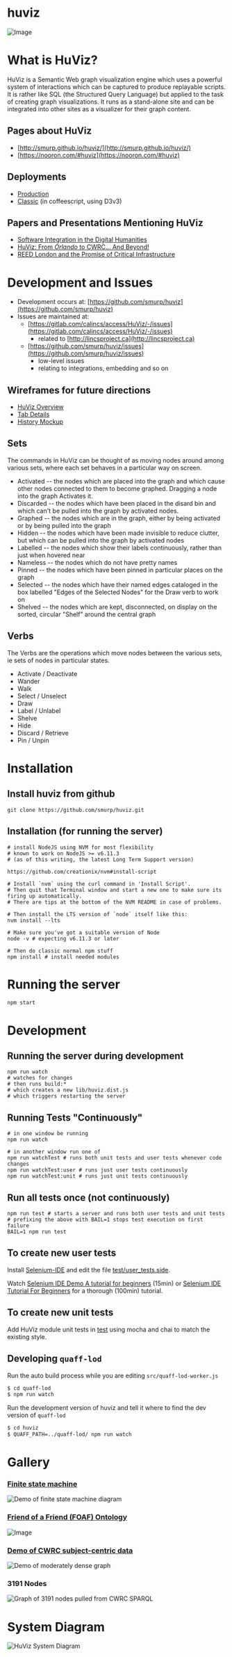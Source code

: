 huviz
=====

![Image](./docs/graph_ex1.png?raw=true)

# What is HuViz?

HuViz is a Semantic Web graph visualization engine which uses a powerful system of interactions which can
be captured to produce replayable scripts.  It is rather like SQL (the Structured Query Language) but applied
to the task of creating graph visualizations.  It runs as a stand-alone site and can be integrated into
other sites as a visualizer for their graph content.

## Pages about HuViz

* [http://smurp.github.io/huviz/](http://smurp.github.io/huviz/)
* [https://nooron.com/#huviz](https://nooron.com/#huviz)

## Deployments

* [Production](https://huviz.lincsproject.ca/)
* [Classic](https://huviz-classic.lincsproject.ca/) (in coffeescript, using D3v3)

## Papers and Presentations Mentioning HuViz
* [Software Integration in the Digital Humanities](https://www.canarie.ca/wp-content/uploads/16-Brown-Ilovan.pdf)
* [HuViz: From _Orlando_ to CWRC... And Beyond!](https://dblp.org/rec/conf/dihu/MartinLBMS18.html)
* [REED London and the Promise of Critical Infrastructure](https://dh2018.adho.org/en/reed-london-and-the-promise-of-critical-infrastructure/)

# Development and Issues

* Development occurs at: [https://github.com/smurp/huviz](https://github.com/smurp/huviz)
* Issues are maintained at:
  - [https://gitlab.com/calincs/access/HuViz/-/issues](https://gitlab.com/calincs/access/HuViz/-/issues)
     * related to [http://lincsproject.ca](http://lincsproject.ca)
  - [https://github.com/smurp/huviz/issues](https://github.com/smurp/huviz/issues)
     * low-level issues
     * relating to integrations, embedding and so on

## Wireframes for future directions

* [HuViz Overview](https://balsamiq.cloud/senbj2i/ppkgzk1)
* [Tab Details](https://balsamiq.cloud/su7hynz/p1rmtj6/r8AA1)
* [History Mockup](http://alpha.huviz.dev.nooron.com/more/historymockup)

## Sets

The commands in HuViz can be thought of as moving nodes around among various sets, where each set behaves in a particular way on screen.

* Activated -- the nodes which are placed into the graph and which cause other nodes connected to them to become graphed.
               Dragging a node into the graph Activates it.
* Discarded -- the nodes which have been placed in the disard bin and which can't be pulled into the graph by activated nodes.
* Graphed -- the nodes which are in the graph, either by being activated or by being pulled into the graph
* Hidden -- the nodes which have been made invisible to reduce clutter, but which can be pulled into the graph by activated nodes
* Labelled -- the nodes which show their labels continuously, rather than just when hovered near
* Nameless -- the nodes which do not have pretty names
* Pinned -- the nodes which have been pinned in particular places on the graph
* Selected -- the nodes which have their named edges cataloged in the box labelled "Edges of the Selected Nodes" for the Draw verb to work on
* Shelved -- the nodes which are kept, disconnected, on display on the sorted, circular "Shelf" around the central graph

## Verbs

The Verbs are the operations which move nodes between the various sets, ie sets of nodes in particular states.

* Activate / Deactivate
* Wander
* Walk
* Select / Unselect
* Draw
* Label / Unlabel
* Shelve
* Hide
* Discard / Retrieve
* Pin / Unpin


# Installation

## Install huviz from github
    git clone https://github.com/smurp/huviz.git

## Installation (for running the server)

    # install NodeJS using NVM for most flexibility
    # known to work on NodeJS >= v6.11.3
    # (as of this writing, the latest Long Term Support version)

    https://github.com/creationix/nvm#install-script

    # Install `nvm` using the curl command in 'Install Script'.
    # Then quit that Terminal window and start a new one to make sure its firing up automatically.
    # There are tips at the bottom of the NVM README in case of problems.

    # Then install the LTS version of `node` itself like this:
    nvm install --lts

    # Make sure you've got a suitable version of Node
    node -v # expecting v6.11.3 or later

    # Then do classic normal npm stuff
    npm install # install needed modules


# Running the server

    npm start

# Development

## Running the server during development

    npm run watch
    # watches for changes
    # then runs build:*
    # which creates a new lib/huviz.dist.js
    # which triggers restarting the server

## Running Tests "Continuously"

    # in one window be running
    npm run watch

    # in another window run one of
    npm run watchTest # runs both unit tests and user tests whenever code changes
    npm run watchTest:user # runs just user tests continuously
    npm run watchTest:unit # runs just unit tests continuously

## Run all tests once (not continuously)

    npm run test # starts a server and runs both user tests and unit tests
    # prefixing the above with BAIL=1 stops test execution on first failure
    BAIL=1 npm run test

## To create new user tests

Install [Selenium-IDE](https://www.selenium.dev/selenium-ide/) and edit the file [test/user_tests.side](test/user_tests.side).

Watch [Selenium IDE Demo A tutorial for beginners](https://www.youtube.com/watch?v=ZG3VFDMaAlk) (15min) or
[Selenium IDE Tutorial For Beginners](https://www.youtube.com/watch?v=m4KpTvEz3vg) for a thorough (100min) tutorial.

## To create new unit tests

Add HuViz module unit tests in [test](test) using mocha and chai to match the existing style.

## Developing `quaff-lod`

Run the auto build process while you are editing `src/quaff-lod-worker.js`

```sh
$ cd quaff-lod
$ npm run watch
```

Run the development version of huviz and tell it where to find the dev
version of `quaff-lod`

```sh
$ cd huviz
$ QUAFF_PATH=../quaff-lod/ npm run watch
```

# Gallery

### [Finite state machine](http://alpha.huviz.dev.nooron.com/#load+/data/Running_state_machine.ttl+with+/data/owl_mini.ttl)

![Demo of finite state machine diagram](./docs/running_graph.png?raw=true)


### [Friend of a Friend (FOAF) Ontology](https://huviz.lincsproject.ca/#load+/data/foaf20140114.ttl+with+/data/owl_mini.ttl+run+/scripts/adde581b000953fe3c473ec2daf0a254.txt)
![Image](./docs/foafsubset.png?raw=true)


### [Demo of CWRC subject-centric data](http://alpha.huviz.dev.nooron.com/#load+/data/VirginiaWoolfSubjectCentricDH2019.ttl+with+http://sparql.cwrc.ca/ontology/cwrc.ttl)

![Demo of moderately dense graph](./docs/huviz_vwoolf_cluster.png?raw=true)


### 3191 Nodes

![Graph of 3191 nodes pulled from CWRC SPARQL](./docs/3191_nodes.png?raw=true)

# System Diagram

![HuViz System Diagram](./docs/huviz_system_diagram.svg)
